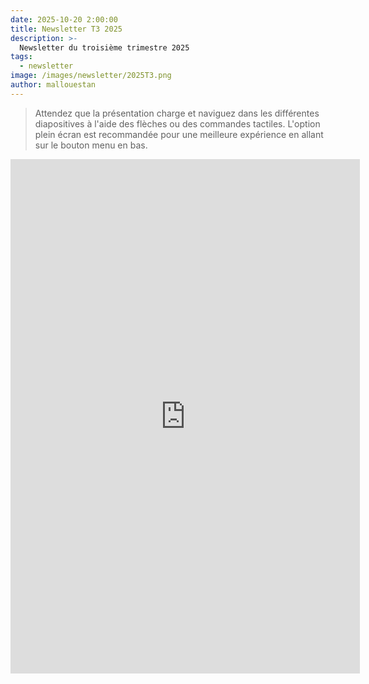 ```yaml
---
date: 2025-10-20 2:00:00
title: Newsletter T3 2025
description: >-
  Newsletter du troisième trimestre 2025
tags:
  - newsletter
image: /images/newsletter/2025T3.png
author: mallouestan
---
```


> Attendez que la présentation charge et naviguez dans les différentes diapositives à l'aide des flèches ou des commandes tactiles. L'option plein écran est recommandée pour une meilleure expérience en allant sur le bouton menu en bas.

<div class="centered">
  <iframe src="https://docs.google.com/presentation/d/e/2PACX-1vTg4MWlrGfMCxQYVLDAaX_sVfjrpxHgcIwPuIm7HuyM08EjsKNW7WJWH9Stmz-l2pd1EfqnxNlxKN9s/pubembed?start=false&loop=false&delayms=3000" frameborder="0" width="559" height="823" allowfullscreen="true" mozallowfullscreen="true" webkitallowfullscreen="true"></iframe>
</div>
